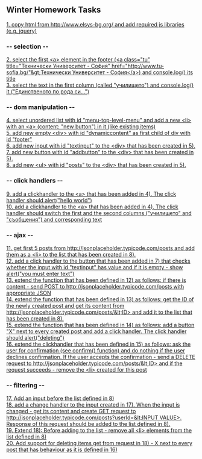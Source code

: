 ﻿## Winter Homework Tasks

[1. copy html from http://www.elsys-bg.org/ and add required js libraries &#40;e.g. jquery&#41;](https://github.com/var-ivaylo/School_CyberProgramming/commit/6c8808ea258914e5bd0392c097b4f48d625b027f)  
### -- selection --  
[2. select the first &lt;a&gt; element in the footer &#40;&lt;a class="tu" title="Технически Университет - София" href="http://www.tu-sofia.bg/"&gt;Технически Университет - София&lt;/a&gt;&#41; and console.log&#40;&#41; its title](https://github.com/var-ivaylo/School_CyberProgramming/commit/c951f51e3e8ca89b6a5352fef4aa9b21bb420c72)  
[3. select the text in the first column &#40;called "училището"&#41; and console.log&#40;&#41; it &#40;"Единственото по рода си..."&#41;](https://github.com/var-ivaylo/School_CyberProgramming/commit/03c10da06739984d713c5e78bc4267f3ca854cbe)  
### -- dom manipulation --  
[4. select unordered list with id "menu-top-level-menu" and add a new &lt;li&gt; with an &lt;a&gt; &#40;content: "new button"&#41; in it &#40;like existing items&#41;](https://github.com/var-ivaylo/School_CyberProgramming/commit/f134739314917dbd7db76a08952c2fd254f4d123)  
[5. add new empty &lt;div&gt; with id "dynamiccontent" as first child of div with id "footer"](https://github.com/var-ivaylo/School_CyberProgramming/commit/5f7d07ab249fa42096e3c4fbaa84eb868764e42b)  
[6. add new input with id "textinput" to the &lt;div&gt; that has been created in 5&#41;.](https://github.com/var-ivaylo/School_CyberProgramming/commit/4c3ed370e344a7d766c6ec879cf4c7f033ec0ea7)  
[7. add new button with id "addbutton" to the &lt;div&gt; that has been created in 5&#41;.](https://github.com/var-ivaylo/School_CyberProgramming/commit/9d043978fb06be50788be823f87de1c397b023c3)  
[8. add new &lt;ul&gt; with id "posts" to the &lt;div&gt; that has been created in 5&#41;.](https://github.com/var-ivaylo/School_CyberProgramming/commit/c60e28dae6f59ca125b11abe108444c2a5a5d7d0)  
### -- click handlers --  
[9. add a clickhandler to the &lt;a&gt; that has been added in 4&#41;. The click handler should alert&#40;"hello world"&#41;](https://github.com/var-ivaylo/School_CyberProgramming/commit/3b366f5be93c42b54fdc8a4e77ab639010e7996c)  
[10. add a clickhandler to the &lt;a&gt; that has been added in 4&#41;. The click handler should switch the first and the second columns &#40;"училището" and "съобщения"&#41; and corresponding text](https://github.com/var-ivaylo/School_CyberProgramming/commit/7586586fab278184870e839a84d7fe15cf1fabee)  
### -- ajax --  
[11. get first 5 posts from http://jsonplaceholder.typicode.com/posts and add them as a &lt;li&gt; to the list that has been created in 8&#41;.](https://github.com/var-ivaylo/School_CyberProgramming/commit/c0d6a0c92bbd88c6d3e0259634b579c53e6446df)  
[12. add a click handler to the button that has been added in 7&#41; that checks whether the input with id "textinput" has value and if it is empty - show alert&#40;"you must enter text"&#41;](https://github.com/var-ivaylo/School_CyberProgramming/commit/4a4a6a7845c4aff1ac68d2c0419d29f47241e4ea)  
[13. extend the function that has been defined in 12&#41; as follows: if there is content - send POST to http://jsonplaceholder.typicode.com/posts with appropriate JSON](https://github.com/var-ivaylo/School_CyberProgramming/commit/b61ec5b8b44d19930ce74f2d0691fbae54f51594)  
[14. extend the function that has been defined in 13&#41; as follows: get the ID of the newly created post and get its content from http://jsonplaceholder.typicode.com/posts/&lt;ID&gt; and add it to the list that has been created in 8&#41;.](https://github.com/var-ivaylo/School_CyberProgramming/commit/2cd17f6b0f4399866b37a90637ea3bb978d385d0)  
[15. extend the function that has been defined in 14&#41; as follows: add a button "X" next to every created post and add a click handler. The click handler should alert&#40;"deleting"&#41;](https://github.com/var-ivaylo/School_CyberProgramming/commit/b4e37c9b729014a4f88f04b24cb47533d252b3ef)  
[16. extend the clickhandler that has been defined in 15&#41; as follows: ask the user for confirmation &#40;see confirm&#40;&#41; function&#41; and do nothing if the user declines confirmation. If the user accepts the confirmation - send a DELETE request to http://jsonplaceholder.typicode.com/posts/&lt;ID&gt; and if the request succeeds - remove the &lt;li&gt; created for this post](https://github.com/var-ivaylo/School_CyberProgramming/commit/881a8818f660b59eb583d163d0c29fad9245ada9)  
### -- filtering --  
[17. Add an input before the list defined in 8&#41;](https://github.com/var-ivaylo/School_CyberProgramming/commit/bcf896b3339b1af7dde869a9ef87e9f40c84995b)  
[18. add a change handler to the input created in 17&#41;. When the input is changed - get its content and create GET request to http://jsonplaceholder.typicode.com/posts?userId=&lt;INPUT VALUE&gt;. Response of this request should be added to the list defined in 8&#41;.](https://github.com/var-ivaylo/School_CyberProgramming/commit/176230a70f49250b35b3419efc358e5a9b3b9ccb)  
[19. Extend 18&#41;: Before adding to the list - remove all &lt;li&gt; elements from the list defined in 8&#41;](https://github.com/var-ivaylo/School_CyberProgramming/commit/93144267f3af05f5af3cc4adddc433f66c5527a5)  
[20. Add support for deleting items get from request in 18&#41; - X next to every post that has behaviour as it is defined in 16&#41;](https://github.com/var-ivaylo/School_CyberProgramming/commit/5ac97f408d5d3c80ef3e9dcb7b7834a28849a44f)  